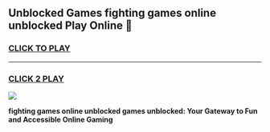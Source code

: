 
## Unblocked Games fighting games online unblocked Play Online 👋
<h3>
<a href="https://news.freeplayer.one?title=fighting_games_online_unblocked&ref=17F">CLICK TO PLAY</a></h3>
<hr>

<h3>
<a href="https://news.freeplayer.one?title=fighting_games_online_unblocked&ref=17F">CLICK 2 PLAY</a>
  
</h3>

<a href="https://news.freeplayer.one?title=fighting_games_online_unblocked&ref=17F/"><img src="https://clearcache.store/games.png"></a>


**fighting games online unblocked games unblocked: Your Gateway to Fun and Accessible Online Gaming**
